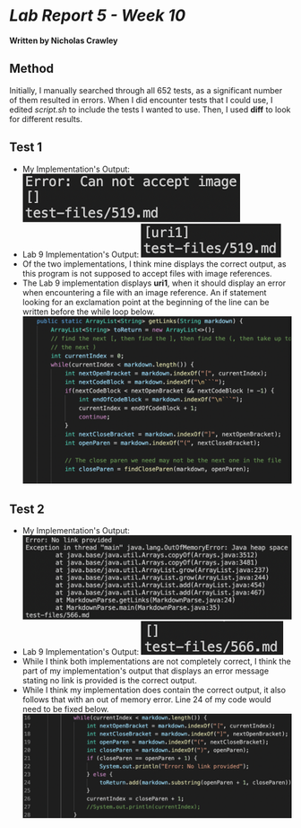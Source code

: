 # *Lab Report 5 - Week 10*
**Written by Nicholas Crawley**

## Method
Initially, I manually searched through all 652 tests, as a significant number of them resulted in errors. When I did encounter tests that I could use, I edited *script.sh* to include the tests I wanted to use. Then, I used **diff** to look for different results.

## Test 1
* My Implementation's Output:
![Image](test-file-519-1.png)
* Lab 9 Implementation's Output:
![Image](test-file-519-2.png)
* Of the two implementations, I think mine displays the correct output, as this program is not supposed to accept files with image references.
* The Lab 9 implementation displays **uri1**, when it should display an error when encountering a file with an image reference. An if statement looking for an exclamation point at the beginning of the line can be written before the while loop below.
![Image](lab-9-code-1.png)

## Test 2
* My Implementation's Output:
![Image](test-file-566-1.png)
* Lab 9 Implementation's Output:
![Image](test-file-566-2.png)
* While I think both implementations are not completely correct, I think the part of my implementation's output that displays an error message stating no link is provided is the correct output.
* While I think my implementation does contain the correct output, it also follows that with an out of memory error. Line 24 of my code would need to be fixed below.
![Image](lab-9-code-2.png)
